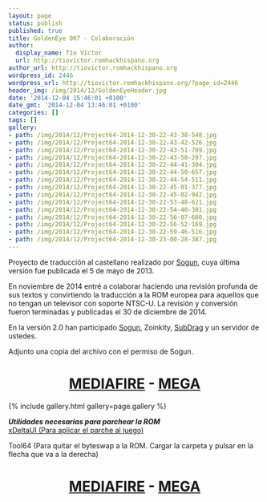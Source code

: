 ```yaml
---
layout: page
status: publish
published: true
title: GoldenEye 007 - Colaboración
author:
  display_name: Tío Víctor
  url: http://tiovictor.romhackhispano.org
author_url: http://tiovictor.romhackhispano.org
wordpress_id: 2446
wordpress_url: http://tiovictor.romhackhispano.org/?page_id=2446
header_img: /img/2014/12/GoldenEyeHeader.jpg
date: '2014-12-04 15:46:01 +0100'
date_gmt: '2014-12-04 13:46:01 +0100'
categories: []
tags: []
gallery:
- path: /img/2014/12/Project64-2014-12-30-22-43-38-548.jpg
- path: /img/2014/12/Project64-2014-12-30-22-43-42-526.jpg
- path: /img/2014/12/Project64-2014-12-30-22-43-51-709.jpg
- path: /img/2014/12/Project64-2014-12-30-22-43-58-297.jpg
- path: /img/2014/12/Project64-2014-12-30-22-44-41-304.jpg
- path: /img/2014/12/Project64-2014-12-30-22-44-50-657.jpg
- path: /img/2014/12/Project64-2014-12-30-22-44-54-511.jpg
- path: /img/2014/12/Project64-2014-12-30-22-45-01-377.jpg
- path: /img/2014/12/Project64-2014-12-30-22-45-02-942.jpg
- path: /img/2014/12/Project64-2014-12-30-22-53-48-621.jpg
- path: /img/2014/12/Project64-2014-12-30-22-54-40-301.jpg
- path: /img/2014/12/Project64-2014-12-30-22-56-07-680.jpg
- path: /img/2014/12/Project64-2014-12-30-22-56-52-169.jpg
- path: /img/2014/12/Project64-2014-12-30-22-59-46-516.jpg
- path: /img/2014/12/Project64-2014-12-30-23-00-28-387.jpg
---
```

Proyecto de traducción al castellano realizado por [Sogun](http://sogunstudio.blogspot.com.es/), 
cuya última versión fue publicada el 5 de mayo de 2013.

En noviembre de 2014 entré a colaborar haciendo una revisión profunda de sus textos y convirtiendo 
la traducción a la ROM europea para aquellos que no tengan un televisor con soporte NTSC-U. La 
revisión y conversión fueron terminadas y publicadas el 30 de diciembre de 2014.

En la versión 2.0 han participado [Sogun](http://sogunstudio.blogspot.com.es/), Zoinkity, 
[SubDrag](http://www.goldeneyevault.com/) y un servidor de ustedes.

Adjunto una copia del archivo con el permiso de Sogun.

<h1 style="text-align: center;"><strong><a href="http://www.mediafire.com/download/wk6b3xanx2kbkqp/gespanishtranslationv20%5Bsogun-ilducci%5D.zip">MEDIAFIRE</a> - <a href="https://mega.nz/#!9IsDAQJY!JoGJSCmv7aOyfgdXhphB-gzleztypmOVCBungpVwZzs">MEGA</a></strong></h1>  

{% include gallery.html gallery=page.gallery %}

**_Utilidades necesarias para parchear la ROM_**  
[xDeltaUI (Para aplicar el parche al juego)](http://www.romhacking.net/utilities/598/)

Tool64 (Para quitar el byteswap a la ROM. Cargar la carpeta y pulsar en la flecha que va a la derecha)

<h1 style="text-align: center;"><strong><a href="http://www.mediafire.com/download/5z5e3813mdqp8tm/Tool64_v1.11Beta1.zip">MEDIAFIRE</a> - <a href="https://mega.nz/#!sZM3EaaL!6VxPMLqdJ4L1eCnqqiMkNaYB0Xr0e9L3tOKe9y8eXHI">MEGA</a></strong></h1>
